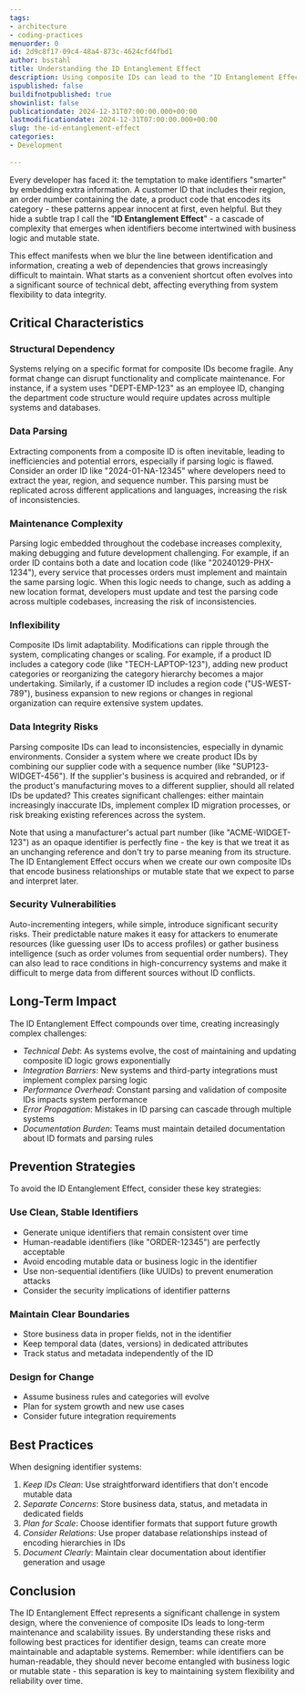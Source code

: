 ```yaml
---
tags:
- architecture
- coding-practices
menuorder: 0
id: 2d9c8f17-09c4-48a4-873c-4624cfd4fbd1
author: bsstahl
title: Understanding the ID Entanglement Effect
description: Using composite IDs can lead to the "ID Entanglement Effect," causing structural dependency, data parsing issues, maintenance complexity, inflexibility, and data integrity risks to our applications. To avoid these pitfalls, it's recommended to use clear, atomic identifiers, which enhance scalability, maintainability, and data integrity.
ispublished: false
buildifnotpublished: true
showinlist: false
publicationdate: 2024-12-31T07:00:00.000+00:00
lastmodificationdate: 2024-12-31T07:00:00.000+00:00
slug: the-id-entanglement-effect
categories:
- Development
        
---
```

Every developer has faced it: the temptation to make identifiers "smarter" by embedding extra information. A customer ID that includes their region, an order number containing the date, a product code that encodes its category - these patterns appear innocent at first, even helpful. But they hide a subtle trap I call the "**ID Entanglement Effect**" - a cascade of complexity that emerges when identifiers become intertwined with business logic and mutable state.

This effect manifests when we blur the line between identification and information, creating a web of dependencies that grows increasingly difficult to maintain. What starts as a convenient shortcut often evolves into a significant source of technical debt, affecting everything from system flexibility to data integrity.

## Critical Characteristics

### Structural Dependency

Systems relying on a specific format for composite IDs become fragile. Any format change can disrupt functionality and complicate maintenance. For instance, if a system uses "DEPT-EMP-123" as an employee ID, changing the department code structure would require updates across multiple systems and databases.

### Data Parsing

Extracting components from a composite ID is often inevitable, leading to inefficiencies and potential errors, especially if parsing logic is flawed. Consider an order ID like "2024-01-NA-12345" where developers need to extract the year, region, and sequence number. This parsing must be replicated across different applications and languages, increasing the risk of inconsistencies.

### Maintenance Complexity

Parsing logic embedded throughout the codebase increases complexity, making debugging and future development challenging. For example, if an order ID contains both a date and location code (like "20240129-PHX-1234"), every service that processes orders must implement and maintain the same parsing logic. When this logic needs to change, such as adding a new location format, developers must update and test the parsing code across multiple codebases, increasing the risk of inconsistencies.

### Inflexibility

Composite IDs limit adaptability. Modifications can ripple through the system, complicating changes or scaling. For example, if a product ID includes a category code (like "TECH-LAPTOP-123"), adding new product categories or reorganizing the category hierarchy becomes a major undertaking. Similarly, if a customer ID includes a region code ("US-WEST-789"), business expansion to new regions or changes in regional organization can require extensive system updates.

### Data Integrity Risks

Parsing composite IDs can lead to inconsistencies, especially in dynamic environments. Consider a system where we create product IDs by combining our supplier code with a sequence number (like "SUP123-WIDGET-456"). If the supplier's business is acquired and rebranded, or if the product's manufacturing moves to a different supplier, should all related IDs be updated? This creates significant challenges: either maintain increasingly inaccurate IDs, implement complex ID migration processes, or risk breaking existing references across the system.

Note that using a manufacturer's actual part number (like "ACME-WIDGET-123") as an opaque identifier is perfectly fine - the key is that we treat it as an unchanging reference and don't try to parse meaning from its structure. The ID Entanglement Effect occurs when we create our own composite IDs that encode business relationships or mutable state that we expect to parse and interpret later.

### Security Vulnerabilities

Auto-incrementing integers, while simple, introduce significant security risks. Their predictable nature makes it easy for attackers to enumerate resources (like guessing user IDs to access profiles) or gather business intelligence (such as order volumes from sequential order numbers). They can also lead to race conditions in high-concurrency systems and make it difficult to merge data from different sources without ID conflicts.

## Long-Term Impact

The ID Entanglement Effect compounds over time, creating increasingly complex challenges:

* _Technical Debt_: As systems evolve, the cost of maintaining and updating composite ID logic grows exponentially
* _Integration Barriers_: New systems and third-party integrations must implement complex parsing logic
* _Performance Overhead_: Constant parsing and validation of composite IDs impacts system performance
* _Error Propagation_: Mistakes in ID parsing can cascade through multiple systems
* _Documentation Burden_: Teams must maintain detailed documentation about ID formats and parsing rules

## Prevention Strategies

To avoid the ID Entanglement Effect, consider these key strategies:

### Use Clean, Stable Identifiers

* Generate unique identifiers that remain consistent over time
* Human-readable identifiers (like "ORDER-12345") are perfectly acceptable
* Avoid encoding mutable data or business logic in the identifier
* Use non-sequential identifiers (like UUIDs) to prevent enumeration attacks
* Consider the security implications of identifier patterns

### Maintain Clear Boundaries

* Store business data in proper fields, not in the identifier
* Keep temporal data (dates, versions) in dedicated attributes
* Track status and metadata independently of the ID

### Design for Change

* Assume business rules and categories will evolve
* Plan for system growth and new use cases
* Consider future integration requirements

## Best Practices

When designing identifier systems:

1. _Keep IDs Clean_: Use straightforward identifiers that don't encode mutable data
2. _Separate Concerns_: Store business data, status, and metadata in dedicated fields
3. _Plan for Scale_: Choose identifier formats that support future growth
4. _Consider Relations_: Use proper database relationships instead of encoding hierarchies in IDs
5. _Document Clearly_: Maintain clear documentation about identifier generation and usage

## Conclusion

The ID Entanglement Effect represents a significant challenge in system design, where the convenience of composite IDs leads to long-term maintenance and scalability issues. By understanding these risks and following best practices for identifier design, teams can create more maintainable and adaptable systems. Remember: while identifiers can be human-readable, they should never become entangled with business logic or mutable state - this separation is key to maintaining system flexibility and reliability over time.
